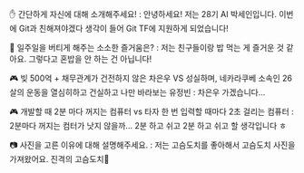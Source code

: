 ✋ 간단하게 자신에 대해 소개해주세요!
: 안녕하세요! 저는 28기 AI 박세인입니다. 이번에 Git과 친해져야겠다 생각이 들어 Git TF에 지원하게 되었습니다!
 
🎁 일주일을 버티게 해주는 소소한 즐거움은? 
: 저는 친구들이랑 밥 먹는 게 즐거운 것 같아요. 그렇다고 혼밥을 안 하는 건 아닙니다!

🎮 빚 500억 + 채무관계가 건전하지 않은 차은우 VS 성실하며, 네카라쿠베 소속인 26살의 운동을 열심히하고 건실하고 나만 바라보는 유정빈
: 차은우 가겠습니다...

🎮 개발할 때 2분 마다 꺼지는 컴퓨터 vs 타자 한 번 입력할 때마다 2초 걸리는 컴퓨터
: 2분마다 꺼지는 컴터가 낫지 않을까... 2분 하고 쉬고 2분 하고 쉬고 할 생각입니다 ㅎ

📷 사진을 고른 이유에 대해 설명해주세요. 
: 저는 고슴도치를 좋아해서 고슴도치 사진을 가져왔어요. 진격의 고슴도치🦔